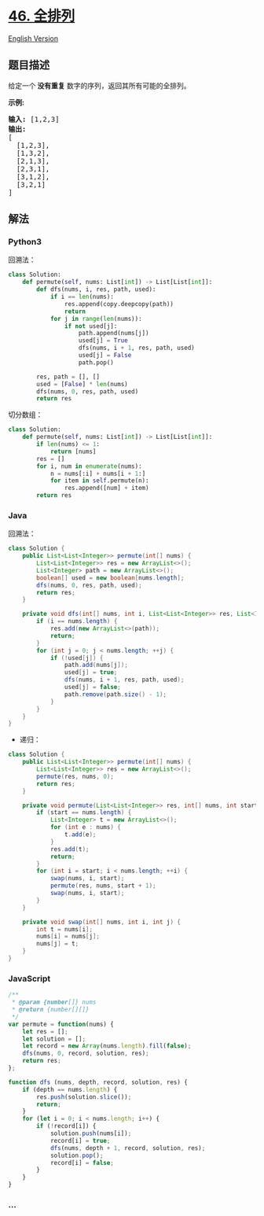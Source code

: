 # [46. 全排列](https://leetcode-cn.com/problems/permutations)

[English Version](https://github.com/yanglr/leetcode-ac/blob/master/assets/0000-0099/0046.Permutations/README_EN.md)

## 题目描述

<!-- 这里写题目描述 -->

<p>给定一个<strong> 没有重复</strong> 数字的序列，返回其所有可能的全排列。</p>

<p><strong>示例:</strong></p>

<pre><strong>输入:</strong> [1,2,3]
<strong>输出:</strong>
[
  [1,2,3],
  [1,3,2],
  [2,1,3],
  [2,3,1],
  [3,1,2],
  [3,2,1]
]</pre>


## 解法

<!-- 这里可写通用的实现逻辑 -->

<!-- tabs:start -->

### **Python3**

<!-- 这里可写当前语言的特殊实现逻辑 -->

回溯法：

```python
class Solution:
    def permute(self, nums: List[int]) -> List[List[int]]:
        def dfs(nums, i, res, path, used):
            if i == len(nums):
                res.append(copy.deepcopy(path))
                return
            for j in range(len(nums)):
                if not used[j]:
                    path.append(nums[j])
                    used[j] = True
                    dfs(nums, i + 1, res, path, used)
                    used[j] = False
                    path.pop()

        res, path = [], []
        used = [False] * len(nums)
        dfs(nums, 0, res, path, used)
        return res
```

切分数组：

```python
class Solution:
    def permute(self, nums: List[int]) -> List[List[int]]:
        if len(nums) <= 1:
            return [nums]
        res = []
        for i, num in enumerate(nums):
            n = nums[:i] + nums[i + 1:]
            for item in self.permute(n):
                res.append([num] + item)
        return res
```

### **Java**

<!-- 这里可写当前语言的特殊实现逻辑 -->

回溯法：

```java
class Solution {
    public List<List<Integer>> permute(int[] nums) {
        List<List<Integer>> res = new ArrayList<>();
        List<Integer> path = new ArrayList<>();
        boolean[] used = new boolean[nums.length];
        dfs(nums, 0, res, path, used);
        return res;
    }

    private void dfs(int[] nums, int i, List<List<Integer>> res, List<Integer> path, boolean[] used) {
        if (i == nums.length) {
            res.add(new ArrayList<>(path));
            return;
        }
        for (int j = 0; j < nums.length; ++j) {
            if (!used[j]) {
                path.add(nums[j]);
                used[j] = true;
                dfs(nums, i + 1, res, path, used);
                used[j] = false;
                path.remove(path.size() - 1);
            }
        }
    }
}
```

- 递归：

```java
class Solution {
    public List<List<Integer>> permute(int[] nums) {
        List<List<Integer>> res = new ArrayList<>();
        permute(res, nums, 0);
        return res;
    }

    private void permute(List<List<Integer>> res, int[] nums, int start) {
        if (start == nums.length) {
            List<Integer> t = new ArrayList<>();
            for (int e : nums) {
                t.add(e);
            }
            res.add(t);
            return;
        }
        for (int i = start; i < nums.length; ++i) {
            swap(nums, i, start);
            permute(res, nums, start + 1);
            swap(nums, i, start);
        }
    }

    private void swap(int[] nums, int i, int j) {
        int t = nums[i];
        nums[i] = nums[j];
        nums[j] = t;
    }
}
```

### **JavaScript**

```js
/**
 * @param {number[]} nums
 * @return {number[][]}
 */
var permute = function(nums) {
    let res = [];
    let solution = [];
    let record = new Array(nums.length).fill(false);
    dfs(nums, 0, record, solution, res);
    return res;
};

function dfs (nums, depth, record, solution, res) {
    if (depth == nums.length) {
        res.push(solution.slice());
        return;
    }
    for (let i = 0; i < nums.length; i++) {
        if (!record[i]) {
            solution.push(nums[i]);
            record[i] = true;
            dfs(nums, depth + 1, record, solution, res);
            solution.pop();
            record[i] = false;
        }
    }
}
```

### **...**

```

```

<!-- tabs:end -->
